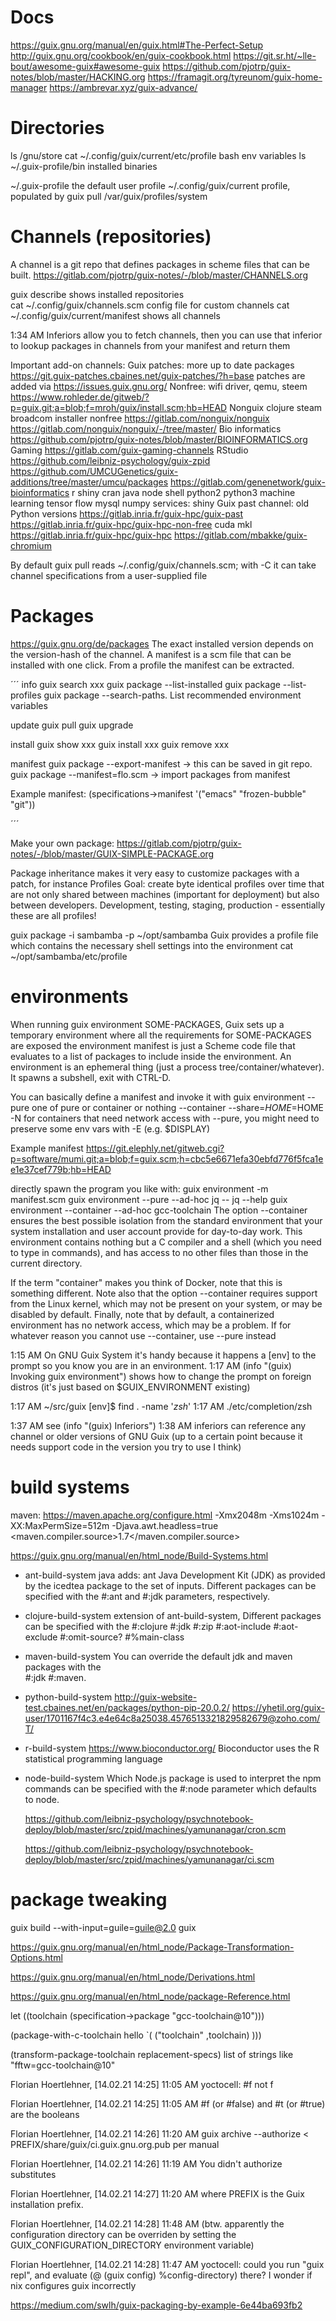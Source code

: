# Docs
https://guix.gnu.org/manual/en/guix.html#The-Perfect-Setup
http://guix.gnu.org/cookbook/en/guix-cookbook.html
https://git.sr.ht/~lle-bout/awesome-guix#awesome-guix
https://github.com/pjotrp/guix-notes/blob/master/HACKING.org
https://framagit.org/tyreunom/guix-home-manager
https://ambrevar.xyz/guix-advance/

# Directories
ls /gnu/store
cat  ~/.config/guix/current/etc/profile       bash env variables
ls  ~/.guix-profile/bin                              installed binaries

~/.guix-profile                    the default user profile
~/.config/guix/current         profile, populated by guix pull
/var/guix/profiles/system

# Channels (repositories)
A channel is a git repo that defines packages in scheme files that can be built.
https://gitlab.com/pjotrp/guix-notes/-/blob/master/CHANNELS.org

guix describe                shows installed repositories  
cat  ~/.config/guix/channels.scm             config file for custom channels
cat  ~/.config/guix/current/manifest         shows all channels

1:34 AM <dftxbs3e> Inferiors allow you to fetch channels, then you can use that inferior to lookup packages in channels from your manifest and return them

Important add-on channels:
Guix patches: more up to date packages https://git.guix-patches.cbaines.net/guix-patches/?h=base patches are added via https://issues.guix.gnu.org/
Nonfree: wifi driver, qemu, steem https://www.rohleder.de/gitweb/?p=guix.git;a=blob;f=mroh/guix/install.scm;hb=HEAD
Nonguix clojure steam broadcom installer nonfree https://gitlab.com/nonguix/nonguix
https://gitlab.com/nonguix/nonguix/-/tree/master/
Bio informatics https://github.com/pjotrp/guix-notes/blob/master/BIOINFORMATICS.org
Gaming https://gitlab.com/guix-gaming-channels
RStudio https://github.com/leibniz-psychology/guix-zpid
https://github.com/UMCUGenetics/guix-additions/tree/master/umcu/packages
https://gitlab.com/genenetwork/guix-bioinformatics r shiny cran java node shell python2 python3 machine learning tensor flow mysql numpy services: shiny
Guix past channel: old Python versions https://gitlab.inria.fr/guix-hpc/guix-past
https://gitlab.inria.fr/guix-hpc/guix-hpc-non-free cuda mkl 
https://gitlab.inria.fr/guix-hpc/guix-hpc
https://gitlab.com/mbakke/guix-chromium


By default guix pull
reads ~/.config/guix/channels.scm; with -C it can take channel specifications from a user-supplied file 

# Packages
https://guix.gnu.org/de/packages
The exact installed version depends on the version-hash of the channel.
A manifest is a scm file that can be installed with one click. From a profile the manifest can be extracted.

´´´
info
guix search xxx
guix package --list-installed
guix package --list-profiles
guix package --search-paths. List recommended environment variables

update
guix pull
guix upgrade

install
guix show xxx
guix install xxx
guix remove xxx

manifest
guix package --export-manifest     → this can be saved in git repo.
guix package --manifest=flo.scm       -> import packages from manifest

Example manifest:
(specifications->manifest '("emacs" "frozen-bubble" "git"))

´´´

Make your own package:
https://gitlab.com/pjotrp/guix-notes/-/blob/master/GUIX-SIMPLE-PACKAGE.org

Package inheritance makes it very easy to customize packages with a patch, for instance
Profiles
Goal: create byte identical profiles over time that are not only shared between machines (important for deployment) but also between developers. Development, testing, staging, production - essentially these are all profiles!

guix package -i sambamba -p ~/opt/sambamba
Guix provides a profile file which contains the necessary shell settings into the environment
cat ~/opt/sambamba/etc/profile


# environments
When running guix environment SOME-PACKAGES, Guix sets up a temporary environment where all the requirements for SOME-PACKAGES are exposed the environment manifest is just a Scheme code file that evaluates to a list of packages to include inside the environment. An environment is an ephemeral thing (just a process tree/container/whatever).  It spawns a subshell, exit with CTRL-D.

You can basically define a manifest and invoke it with 
guix environment --pure                         one of pure or container or nothing
                            --container
                            --share=$HOME=$HOME
                            -N                                            for containers that need network access
with --pure, you might need to preserve some env vars with -E (e.g. $DISPLAY)

Example manifest https://git.elephly.net/gitweb.cgi?p=software/mumi.git;a=blob;f=guix.scm;h=cbc5e6671efa30ebfd776f5fca1ee1e37cef779b;hb=HEAD

directly spawn the program you like with: 
guix environment -m manifest.scm
guix environment --pure        --ad-hoc jq -- jq --help
guix environment --container --ad-hoc gcc-toolchain
The option --container ensures the best possible isolation from the standard environment that your system installation and user account provide for day-to-day work. This environment contains nothing but a C compiler and a shell (which you need to type in commands), and has access to no other files than those in the current directory.

If the term "container" makes you think of Docker, note that this is something different. Note also that the option --container requires support from the Linux kernel, which may not be present on your system, or may be disabled by default. Finally, note that by default, a containerized environment has no network access, which may be a problem. If for whatever reason you cannot use --container, use --pure instead

1:15 AM <dftxbs3e> On GNU Guix System it's handy because it happens a [env] to the prompt so you know you are in an environment.
1:17 AM <terpri> (info "(guix) Invoking guix environment") shows how to change the prompt on foreign distros (it's just based on $GUIX_ENVIRONMENT existing)

1:17 AM <dftxbs3e> ~/src/guix [env]$ find . -name '*zsh*'
1:17 AM <dftxbs3e> ./etc/completion/zsh

1:37 AM <terpri> see (info "(guix) Inferiors")
1:38 AM <dftxbs3e> inferiors can reference any channel or older versions of GNU Guix (up to a certain point because it needs support code in the version you try to use I think)

# build systems


maven:
https://maven.apache.org/configure.html
 -Xmx2048m -Xms1024m -XX:MaxPermSize=512m -Djava.awt.headless=true
 <maven.compiler.source>1.7</maven.compiler.source>

https://guix.gnu.org/manual/en/html_node/Build-Systems.html
- ant-build-system java
  adds: ant
        Java Development Kit (JDK) 
   as provided by the icedtea package to the set of inputs. 
  Different packages can be specified with the #:ant and #:jdk parameters, respectively.
- clojure-build-system
  extension of ant-build-system, 
  Different packages can be specified with the 
       #:clojure
       #:jdk
       #:zip
       #:aot-include
       #:aot-exclude
       #:omit-source?
       #%main-class

- maven-build-system
    You can override the default jdk and maven packages with the  
    #:jdk
    #:maven.


- python-build-system
   http://guix-website-test.cbaines.net/en/packages/python-pip-20.0.2/
   https://yhetil.org/guix-user/1701167f4c3.e4e64c8a25038.4576513321829582679@zoho.com/T/


- r-build-system
    https://www.bioconductor.org/
    Bioconductor uses the R statistical programming language

- node-build-system
    Which Node.js package is used to interpret the npm commands can be 
    specified with the #:node parameter which defaults to node.


    https://github.com/leibniz-psychology/psychnotebook-deploy/blob/master/src/zpid/machines/yamunanagar/cron.scm

    https://github.com/leibniz-psychology/psychnotebook-deploy/blob/master/src/zpid/machines/yamunanagar/ci.scm

# package tweaking

guix build --with-input=guile=guile@2.0 guix

https://guix.gnu.org/manual/en/html_node/Package-Transformation-Options.html

https://guix.gnu.org/manual/en/html_node/Derivations.html



https://guix.gnu.org/manual/en/html_node/package-Reference.html

 let ((toolchain (specification->package "gcc-toolchain@10")))
  
  (package-with-c-toolchain 
     hello `(
               ("toolchain" ,toolchain)
            )))


(transform-package-toolchain replacement-specs)
list of strings like \"fftw=gcc-toolchain@10\"


Florian Hoertlehner, [14.02.21 14:25]
11:05 AM <ngz> yoctocell: #f not f

Florian Hoertlehner, [14.02.21 14:25]
11:05 AM <ngz> #f (or #false) and #t (or #true) are the booleans

Florian Hoertlehner, [14.02.21 14:26]
11:20 AM <ngz> guix archive --authorize < PREFIX/share/guix/ci.guix.gnu.org.pub per manual

Florian Hoertlehner, [14.02.21 14:26]
11:19 AM <ngz> You didn't authorize substitutes

Florian Hoertlehner, [14.02.21 14:27]
11:20 AM <ngz> where PREFIX is the Guix installation prefix.

Florian Hoertlehner, [14.02.21 14:28]
11:48 AM <mdevos> (btw. apparently the configuration directory can be overriden by setting the GUIX_CONFIGURATION_DIRECTORY environment variable)

Florian Hoertlehner, [14.02.21 14:28]
11:47 AM <mdevos> yoctocell: could you run "guix repl", and evaluate (@ (guix config) %config-directory) there?  I wonder if nix configures guix incorrectly

https://medium.com/swlh/guix-packaging-by-example-6e44ba693fb2